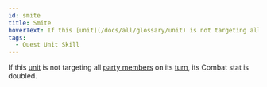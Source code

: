 ```yaml
---
id: smite
title: Smite
hoverText: If this [unit](/docs/all/glossary/unit) is not targeting all [party members](/docs/all/glossary/party) on its [turn](/docs/all/glossary/turn), its Combat stat is doubled.
tags:
  - Quest Unit Skill
---
```


If this [unit](/docs/all/glossary/unit) is not targeting all [party members](/docs/all/glossary/party) on its [turn](/docs/all/glossary/turn), its Combat stat is doubled.
